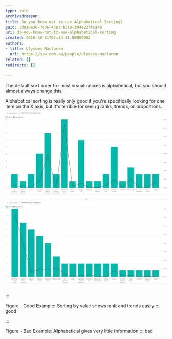 ```yaml
---
type: rule
archivedreason: 
title: Do you know not to use Alphabetical Sorting?
guid: 3d916e30-78b6-4bec-b3a8-394e227fa148
uri: do-you-know-not-to-use-alphabetical-sorting
created: 2016-10-21T05:14:11.0000000Z
authors:
- title: Ulysses Maclaren
  url: https://ssw.com.au/people/ulysses-maclaren
related: []
redirects: []

---
```


The default sort order for most visualizations is alphabetical, but you should almost always change this.

<!--endintro-->

Alphabetical sorting is really only good if you're specifically looking for one item on the X axis, but it's terrible for seeing ranks, trends, or proportions.
![PowerBI-alphabetical.png](PowerBI-alphabetical.png)![PowerBI-non-aphabetical.png](PowerBI-non-aphabetical.png)

:::

Figure - Good Example: Sorting by value shows rank and trends easily
::: good



:::

Figure - Bad Example: Alphabetical gives very little information
::: bad
